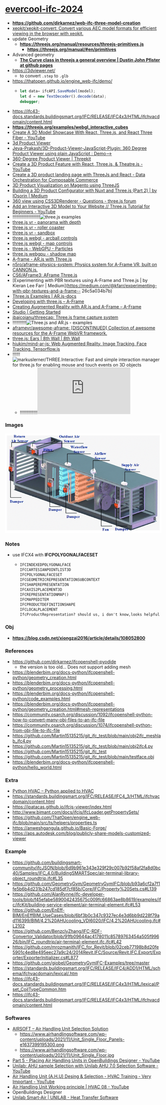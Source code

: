 [evercool-ifc-2024](https://dirkarnez.github.io/evercool-ifc-2024)
==================================================================
- **https://github.com/dirkarnez/web-ifc-three-model-creation**
- [xeokit/xeokit-convert: Convert various AEC model formats for efficient viewing in the browser with xeokit.](https://github.com/xeokit/xeokit-convert)
- update Geometry
  - **https://threejs.org/manual/resources/threejs-primitives.js**
    - **https://threejs.org/manual/#en/primitives**
- Advanced geometry
  - [**The Curve class in threejs a general overview | Dustin John Pfister at github pages**](https://dustinpfister.github.io/2022/06/17/threejs-curve/)
- https://3dviewer.net/
  - to convert `.step` to `.glb`
- https://thatopen.github.io/engine_web-ifc/demo/
  - ```js
    let data= ifcAPI.SaveModel(model);
    let d = new TextDecoder().decode(data);
    debugger;
    ```
- https://ifc43-docs.standards.buildingsmart.org/IFC/RELEASE/IFC4x3/HTML/ifchvacdomain/content.html
- **https://threejs.org/examples/webgl_interactive_cubes**
- [Create A 3D Model Showcase With React, Three.js, and React Three Fiber - YouTube](https://www.youtube.com/watch?v=QaRIHrRclVk)
- [3d Product Viewer](https://3d-product-viewer-with-threejs.netlify.app/)
- [Jeya-Prakash/3D-Product-Viewer-JavaScript-Plugin: 360 Degree Product Viewer using plain JavaScript : Demo-->](https://github.com/Jeya-Prakash/3D-Product-Viewer-JavaScript-Plugin)
- [360-Degree Product Viewer | Threekit](https://www.threekit.com/solutions/360-degree-product-viewer)
- [Create a 3D Product Feature with React, Three.js, & Theatre.js - YouTube](https://www.youtube.com/watch?v=680171tryig)
- [Create a 3D product landing page with ThreeJs and React - Data Orchestration for Composable Commerce](https://www.takeshape.io/articles/create-a-3d-product-landing-page-with-threejs-and-react/)
- [3D Product Visualization on Magento using ThreeJS](https://www.brihaspatitech.com/blog/3d-product-modelling-magento-using-threejs/)
- [Building a 3D Product Configurator with Nuxt and Three.js (Part 2) | by IOsorin | Medium](https://iosorin.medium.com/building-a-3d-product-configurator-using-nuxt-and-three-js-part-2-fc960e19aa18)
- [360 view using CSS3DRenderer - Questions - three.js forum](https://discourse.threejs.org/t/360-view-using-css3drenderer/17045)
- [Add an Interactive 3D Model to Your Website // Three.js Tutorial for Beginners - YouTube](https://www.youtube.com/watch?v=aOQuuotM-Ww)
- !!!!!!!!!!!!!!!!!!!!!!![three.js examples](https://threejs.org/examples/#webgpu_postprocessing_anamorphic)
- [three.js vr - panorama with depth](https://threejs.org/examples/webxr_vr_panorama_depth.html)
- [three.js vr - roller coaster](https://threejs.org/examples/webxr_vr_rollercoaster.html)
- [three.js vr - sandbox](https://threejs.org/examples/webxr_vr_sandbox.html)
- [three.js webgl - arcball controls](https://threejs.org/examples/misc_controls_arcball.html)
- [three.js webgl - map controls](https://threejs.org/examples/misc_controls_map.html)
- [three.js - WebGPU - Particles](https://threejs.org/examples/webgpu_particles.html)
- [three.js webgpu - shadow map](https://threejs.org/examples/webgpu_shadowmap.html)
- [A-frame - AR.js with Three.js](https://codepen.io/soleneramis/pen/KbeoXe)
- [n5ro/aframe-physics-system: Physics system for A-Frame VR, built on CANNON.js.](https://github.com/n5ro/aframe-physics-system)
- [CS6/AFrame3: AFrame Three.js](https://github.com/CS6/AFrame3/tree/master)
- [Experimenting with PBR textures using A-Frame and Three.js | by Kieran Lee Farr | Medium](https://medium.com/@kfarr/experimenting-with-pbr-textures-and-a-frame-- 26c5a034b7b)
- [Three.js Examples | AR.js-docs](https://jeromeetienne.github.io/AR.js-docs/misc/EXAMPLES.html)
- [Developing with three.js – A-Frame](https://aframe.io/docs/1.5.0/introduction/developing-with-threejs.html#accessing-the-three-js-api)
- [Creating Augmented Reality with AR.js and A-Frame – A-Frame](https://aframe.io/blog/arjs/)
- [Studio | Getting Started](https://docs.zap.works/studio/getting-started/)
- [jbaicoianu/threecap: Three.js frame capture system](https://github.com/jbaicoianu/threecap)
- !!!!!!!!!!!![Three.js and AR.js - examples](https://stemkoski.github.io/AR-Examples/)
- [aframevr/awesome-aframe: [DISCONTINUED] Collection of awesome resources for the A-Frame WebVR framework.](https://github.com/aframevr/awesome-aframe)
- [three.js: Ears | 8th Wall | 8th Wall](https://www.8thwall.com/8thwall/ears-threejs)
- [hiukim/mind-ar-js: Web Augmented Reality. Image Tracking, Face Tracking. Tensorflow.js](https://github.com/hiukim/mind-ar-js)
- !!!!!!![markuslerner/THREE.Interactive: Fast and simple interaction manager for three.js for enabling mouse and touch events on 3D objects](https://github.com/markuslerner/THREE.Interactive)
  - !!!!!!!!!!!!!!![THREE.Interactive glTF Example](https://dev.markuslerner.com/three.interactive/examples/gltf.html)
### Images
![](The-structure-diagram-of-the-air-handling-unit-AHU-in-the-laboratory.png)
### Notes
- use IFCX4 with **IFCPOLYGONALFACESET**
  - ```
    IFCINDEXEDPOLYGONALFACE
    IFCCARTESIANPOINTLIST3D
    IFCPOLYGONALFACESET
    IFCGEOMETRICREPRESENTATIONSUBCONTEXT
    IFCSHAPEREPRESENTATION
    IFCAXIS2PLACEMENT3D
    IFCREPRESENTATIONMAP()
    IFCMAPPEDITEM
    IFCPRODUCTDEFINITIONSHAPE
    IFCLOCALPLACEMENT
    IfcProductRepresentation? should us, i don't know,looks helpful
    ```
### Obj
- **https://blog.csdn.net/xiongzai2016/article/details/108052800**
### References
- https://github.com/dirkarnez/ifcopenshell-pyodide
  - the version is too old... Does not support adding mesh
- https://blenderbim.org/docs-python/ifcopenshell-python/geometry_creation.html
- https://blenderbim.org/docs-python/ifcopenshell-python/geometry_processing.html
- https://blenderbim.org/docs-python/ifcopenshell-python/code_examples.html
- https://blenderbim.org/docs-python/ifcopenshell-python/geometry_creation.html#mesh-representations
- https://community.osarch.org/discussion/1092/ifcopenshell-python-how-to-convert-many-obj-files-to-an-ifc-file
- https://community.osarch.org/discussion/1074/ifcopenshell-python-from-obj-file-to-ifc-file
- https://github.com/Martin15135215/git_ifc_test/blob/main/obj2ifc_meshlab_ifc4.py
- https://github.com/Martin15135215/git_ifc_test/blob/main/obj2ifc4.py
- https://github.com/Martin15135215/git_ifc_test
- https://github.com/Martin15135215/git_ifc_test/blob/main/testface.obj
- https://blenderbim.org/docs-python/ifcopenshell-python/hello_world.html

### Extra
- [Python HVAC – Python applied to HVAC](https://pythoncvc.net/?lang=en)
- https://standards.buildingsmart.org/IFC/RELEASE/IFC4_3/HTML/ifchvacdomain/content.html
- https://jpatacas.github.io/ifcjs-viewer/index.html
- http://www.bimant.com/docs/ifcjs/IfcLoader.getPropertySets/
- https://github.com/ThatOpen/engine_web-ifc/blob/main/src/ts/helpers/properties.ts
- https://anweshgangula.github.io/Basic-Forge/
- https://aps.autodesk.com/blog/publicly-share-models-customized-viewer

### Example
- https://github.com/buildingsmart-community/ifcJSON/blob/6d9b961e343e329f29c007b92f58af2fa8d0bc40/Samples/IFC_4.0/BuildingSMARTSpec/air-terminal-library-object_roundtrip.ifc#L35
- https://github.com/GeometryGym/GeometryGymIFC/blob/b93a6cf2a7f1fe5b6b4d231b247cd185df7cf85b/Core/IFC/Property%20Sets.cs#L139
- https://github.com/AlanRynne/ifc-developer-tools/blob/f45efabe5890042435675c009fc66863ae8b8619/examples/ifc/ifcKit/building-service-element/air-terminal-element.ifc#L53
- https://github.com/EnEff-BIM/EnEffBIM_UseCases/blob/6bf3b0c347c9327ec4e3d6bb9d228f79ad116399/BIM/4.2%20AHUcooling_VDI6020/IFC/4.2%20AHUcooling.ifc#L2102
- https://github.com/BenzclyZhang/IFC-RDF-Convertor_Validator/blob/91fb09644ac4178011c85789763454a505f99626/bin/IFC_roundtrip/air-terminal-element.ifc.ifc#L42
- https://github.com/mrozmanith/IFC_for_Revit/blob/02ceb77198b8d20fe5901c4ed8e495eec27a9c24/2014Revit.IFC/Source/Revit.IFC.Export/Exporter/ExporterInitializer.cs#L877
- https://github.com/giobel/GeometryGymIFC-Examples/tree/master
- https://standards.buildingsmart.org/IFC/RELEASE/IFC4/ADD1/HTML/schema/ifchvacdomain/lexical/.htm
- https://ifc43-docs.standards.buildingsmart.org/IFC/RELEASE/IFC4x3/HTML/lexical/Pset_CoilTypeCommon.htm
- https://ifc43-docs.standards.buildingsmart.org/IFC/RELEASE/IFC4x3/HTML/ifchvacdomain/content.html

### Softwares
- [AIRSOFT – Air Handling Unit Selection Solution](https://www.airhandlingsoftware.com/)
  - https://www.airhandlingsoftware.com/wp-content/uploads/2021/11/Unit_Single_Floor_Panels-e1637399195300.png
  - https://www.airhandlingsoftware.com/wp-content/uploads/2021/11/Unit_Single_Floor.jpg
- [Part 5 - Placing Air Handling Units in OpenBuildings Designer - YouTube](https://www.youtube.com/watch?v=cpP3koUY3nI)
- [Unilab: AHU sample Selection with Unilab AHU 7.0 Selection Software - YouTube](https://www.youtube.com/watch?v=qs9gAXqYW7o)
- [Air Handling Unit (A.H.U) Desing & Selection - HVAC Training - Very Important - YouTube](https://www.youtube.com/watch?v=-ZtdefdZNg8)
- [Air Handling Unit Working principle | HVAC 08 - YouTube](https://www.youtube.com/watch?v=62AXWAaN1DQ)
- OpenBuildings Designer
- [Unilab Smart-Air | UNILAB - Heat Transfer Software](https://www.unilab.eu/heat-transfer-software/unilab-smart-air/)
